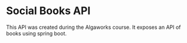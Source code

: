 # Social Books API
This API was created during the Algaworks course. It exposes an API of books using spring boot.
